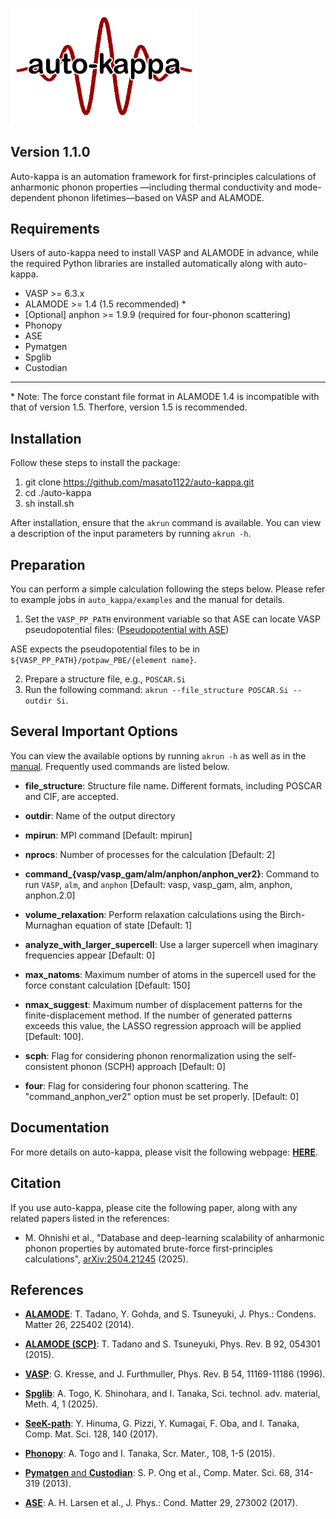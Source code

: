 <!-- Auto-kappa
============ -->

<p align='left'>
  <a href="https://masato1122.github.io/auto-kappa/" target="_blank">
    <img src="./docs/source/img/ak_logo_trans.png" alt="logo" width="300"/>
  </a>
</p>

Version 1.1.0
---------------

Auto-kappa is an automation framework for first-principles calculations of anharmonic phonon properties
—including thermal conductivity and mode-dependent phonon lifetimes—based on VASP and ALAMODE.

Requirements
-------------

Users of auto-kappa need to install VASP and ALAMODE in advance, 
while the required Python libraries are installed automatically along with auto-kappa.

* VASP >= 6.3.x
* ALAMODE >= 1.4 (1.5 recommended) *
* [Optional] anphon >= 1.9.9 (required for four-phonon scattering)
* Phonopy
* ASE
* Pymatgen
* Spglib
* Custodian

---

\* Note: The force constant file format in ALAMODE 1.4 is incompatible with that of version 1.5. 
Therfore, version 1.5 is recommended.

Installation
-------------

Follow these steps to install the package:

1. git clone https://github.com/masato1122/auto-kappa.git
2. cd ./auto-kappa
3. sh install.sh

After installation, ensure that the ``akrun`` command is available.
You can view a description of the input parameters by running ``akrun -h``.

Preparation
--------------

You can perform a simple calculation following the steps below. 
Please refer to example jobs in ``auto_kappa/examples`` and the manual for details.

1. Set the ``VASP_PP_PATH`` environment variable so that ASE can locate VASP pseudopotential files:
([Pseudopotential with ASE](https://wiki.fysik.dtu.dk/ase/ase/calculators/vasp.html#pseudopotentials))

ASE expects the pseudopotential files to be in ``${VASP_PP_PATH}/potpaw_PBE/{element name}``.

2. Prepare a structure file, e.g., ``POSCAR.Si``
3. Run the following command: ``akrun --file_structure POSCAR.Si --outdir Si``.

Several Important Options
---------------------------

You can view the available options by running ``akrun -h`` 
as well as in the [manual](https://masato1122.github.io/auto-kappa/params_ak.html).
Frequently used commands are listed below.

- **file_structure**: Structure file name. Different formats, including POSCAR and CIF, are accepted.

- **outdir**: Name of the output directory

- **mpirun**: MPI command [Default: mpirun]

- **nprocs**: Number of processes for the calculation [Default: 2]

- **command\_{vasp/vasp\_gam/alm/anphon/anphon_ver2}**: Command to run ``VASP``, ``alm``, and ``anphon`` [Default: vasp, vasp_gam, alm, anphon, anphon.2.0]

- **volume\_relaxation**: Perform relaxation calculations using the Birch-Murnaghan equation of state [Default: 1]

- **analyze\_with\_larger\_supercell**: Use a larger supercell when imaginary frequencies appear [Default: 0]

- **max\_natoms**: Maximum number of atoms in the supercell used for the force constant calculation [Default: 150]

- **nmax\_suggest**: Maximum number of displacement patterns for the finite-displacement method. If the number of generated patterns exceeds this value, the LASSO regression approach will be applied [Default: 100].

- **scph**: Flag for considering phonon renormalization using the self-consistent phonon (SCPH) approach [Default: 0]

- **four**: Flag for considering four phonon scattering. The "command_anphon_ver2" option must be set properly. [Default: 0]

<!-- - **material_dimension**: Dimension of the material (2 or 3) [Default: 3] -->

Documentation
-------------

For more details on auto-kappa, please visit the following webpage: [**HERE**](https://masato1122.github.io/auto-kappa).


Citation
---------

If you use auto-kappa, please cite the following paper, along with any related papers listed in the references:

- M. Ohnishi et al., "Database and deep-learning scalability of anharmonic phonon properties by automated brute-force first-principles calculations", 
[arXiv:2504.21245](https://arxiv.org/abs/2504.21245) (2025).

References
-----------

- [**ALAMODE**](https://alamode.readthedocs.io/en/latest): 
T. Tadano, Y. Gohda, and S. Tsuneyuki, J. Phys.: Condens. Matter 26, 225402 (2014).

- [**ALAMODE (SCP)**](https://alamode.readthedocs.io/en/latest/anphondir/formalism_anphon.html#self-consistent-phonon-scph-calculation): T. Tadano and S. Tsuneyuki, Phys. Rev. B 92, 054301 (2015).

- [**VASP**](https://www.vasp.at/wiki/The_VASP_Manual): 
G. Kresse, and J. Furthmuller, Phys. Rev. B 54, 11169-11186 (1996).

- [**Spglib**](https://spglib.readthedocs.io/en/stable/): A. Togo, K. Shinohara, and I. Tanaka, Sci. technol. adv. material, Meth. 4, 1 (2025).

- [**SeeK-path**](https://seekpath.readthedocs.io/en/latest/index.html): Y. Hinuma, G. Pizzi, Y. Kumagai, F. Oba, and I. Tanaka, Comp. Mat. Sci. 128, 140 (2017).

- [**Phonopy**](https://phonopy.github.io/phonopy/): A. Togo and I. Tanaka, Scr. Mater., 108, 1-5 (2015).

- [**Pymatgen** and **Custodian**](https://pymatgen.org/): S. P. Ong et al., Comp. Mater. Sci. 68, 314-319 (2013).

- [**ASE**](https://ase-lib.org/): A. H. Larsen et al., J. Phys.: Cond. Matter 29, 273002 (2017).

<!-- To Do
------

- Iterative calculation

- Cell size for 2D systems: fix cell size for VASP calculations -->

